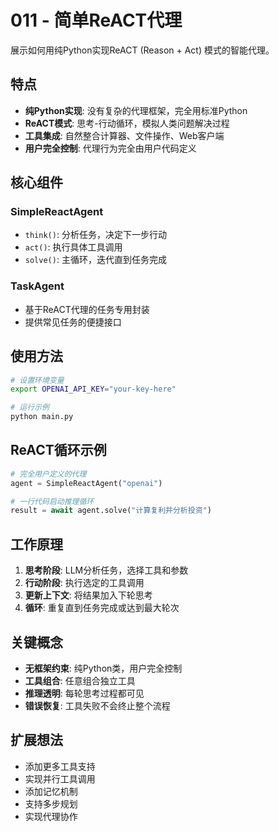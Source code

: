 # 011 - 简单ReACT代理

展示如何用纯Python实现ReACT (Reason + Act) 模式的智能代理。

## 特点

- **纯Python实现**: 没有复杂的代理框架，完全用标准Python
- **ReACT模式**: 思考-行动循环，模拟人类问题解决过程
- **工具集成**: 自然整合计算器、文件操作、Web客户端
- **用户完全控制**: 代理行为完全由用户代码定义

## 核心组件

### SimpleReactAgent
- `think()`: 分析任务，决定下一步行动
- `act()`: 执行具体工具调用
- `solve()`: 主循环，迭代直到任务完成

### TaskAgent  
- 基于ReACT代理的任务专用封装
- 提供常见任务的便捷接口

## 使用方法

```bash
# 设置环境变量
export OPENAI_API_KEY="your-key-here"

# 运行示例
python main.py
```

## ReACT循环示例

```python
# 完全用户定义的代理
agent = SimpleReactAgent("openai")

# 一行代码启动推理循环
result = await agent.solve("计算复利并分析投资")
```

## 工作原理

1. **思考阶段**: LLM分析任务，选择工具和参数
2. **行动阶段**: 执行选定的工具调用
3. **更新上下文**: 将结果加入下轮思考
4. **循环**: 重复直到任务完成或达到最大轮次

## 关键概念

- **无框架约束**: 纯Python类，用户完全控制
- **工具组合**: 任意组合独立工具
- **推理透明**: 每轮思考过程都可见
- **错误恢复**: 工具失败不会终止整个流程

## 扩展想法

- 添加更多工具支持
- 实现并行工具调用
- 添加记忆机制
- 支持多步规划
- 实现代理协作